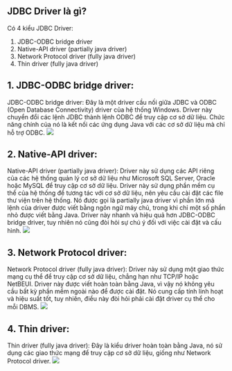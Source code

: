 
## JDBC Driver là gì?
Có 4 kiểu JDBC Driver:
1. JDBC-ODBC bridge driver
2. Native-API driver (partially java driver)
3. Network Protocol driver (fully java driver)
4. Thin driver (fully java driver)


## 1.  JDBC-ODBC bridge driver:
JDBC-ODBC bridge driver: Đây là một driver cầu nối giữa JDBC và ODBC (Open Database Connectivity) driver của hệ thống Windows. Driver này chuyển đổi các lệnh JDBC thành lệnh ODBC để truy cập cơ sở dữ liệu. Chức năng chính của nó là kết nối các ứng dụng Java với các cơ sở dữ liệu mà chỉ hỗ trợ ODBC.
![](https://static.javatpoint.com/images/type11.JPG)


## 2. Native-API driver:
Native-API driver (partially java driver): Driver này sử dụng các API riêng của các hệ thống quản lý cơ sở dữ liệu như Microsoft SQL Server, Oracle hoặc MySQL để truy cập cơ sở dữ liệu. Driver này sử dụng phần mềm cụ thể của hệ thống để tương tác với cơ sở dữ liệu, nên yêu cầu cài đặt các file thư viện trên hệ thống. Nó được gọi là partially java driver vì phần lớn mã lệnh của driver được viết bằng ngôn ngữ máy chủ, trong khi chỉ một số phần nhỏ được viết bằng Java. Driver này nhanh và hiệu quả hơn JDBC-ODBC bridge driver, tuy nhiên nó cũng đòi hỏi sự chú ý đối với việc cài đặt và cấu hình.
![](https://static.javatpoint.com/images/type12.JPG)

## 3. Network Protocol driver:
Network Protocol driver (fully java driver): Driver này sử dụng một giao thức mạng cụ thể để truy cập cơ sở dữ liệu, chẳng hạn như TCP/IP hoặc NetBEUI. Driver này được viết hoàn toàn bằng Java, vì vậy nó không yêu cầu bất kỳ phần mềm ngoài nào để được cài đặt. Nó cung cấp tính linh hoạt và hiệu suất tốt, tuy nhiên, điều này đòi hỏi phải cài đặt driver cụ thể cho mỗi DBMS.
![](https://static.javatpoint.com/images/type13.JPG)

## 4. Thin driver:
Thin driver (fully java driver): Đây là kiểu driver hoàn toàn bằng Java, nó sử dụng các giao thức mạng để truy cập cơ sở dữ liệu, giống như Network Protocol driver.
![](https://static.javatpoint.com/images/type14.JPG)







